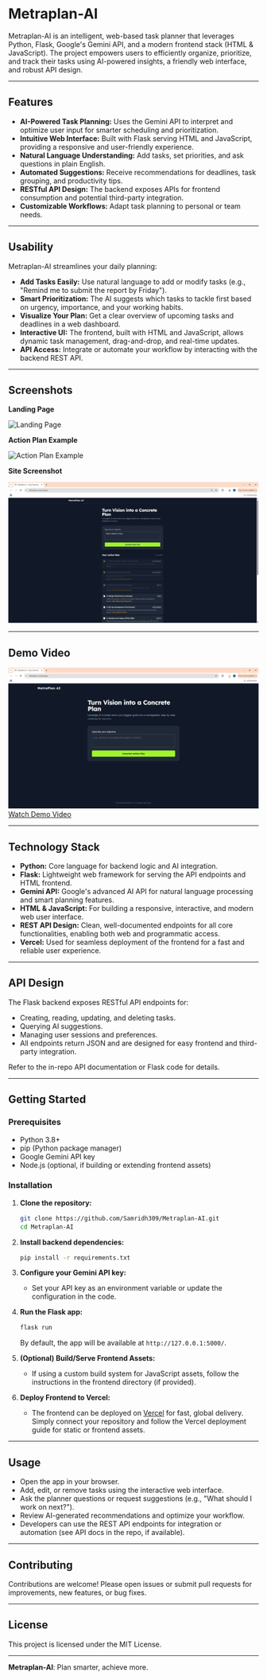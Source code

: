 # Metraplan-AI

Metraplan-AI is an intelligent, web-based task planner that leverages Python, Flask, Google's Gemini API, and a modern frontend stack (HTML & JavaScript). The project empowers users to efficiently organize, prioritize, and track their tasks using AI-powered insights, a friendly web interface, and robust API design.

---

## Features

- **AI-Powered Task Planning:** Uses the Gemini API to interpret and optimize user input for smarter scheduling and prioritization.
- **Intuitive Web Interface:** Built with Flask serving HTML and JavaScript, providing a responsive and user-friendly experience.
- **Natural Language Understanding:** Add tasks, set priorities, and ask questions in plain English.
- **Automated Suggestions:** Receive recommendations for deadlines, task grouping, and productivity tips.
- **RESTful API Design:** The backend exposes APIs for frontend consumption and potential third-party integration.
- **Customizable Workflows:** Adapt task planning to personal or team needs.

---

## Usability

Metraplan-AI streamlines your daily planning:

- **Add Tasks Easily:** Use natural language to add or modify tasks (e.g., "Remind me to submit the report by Friday").
- **Smart Prioritization:** The AI suggests which tasks to tackle first based on urgency, importance, and your working habits.
- **Visualize Your Plan:** Get a clear overview of upcoming tasks and deadlines in a web dashboard.
- **Interactive UI:** The frontend, built with HTML and JavaScript, allows dynamic task management, drag-and-drop, and real-time updates.
- **API Access:** Integrate or automate your workflow by interacting with the backend REST API.

---

## Screenshots

**Landing Page**

![Landing Page](./assets/landing-page.png) <!-- Image 2 -->

**Action Plan Example**

![Action Plan Example](./assets/action-plan-example.png) <!-- Image 1 -->

**Site Screenshot**

![Site Screenshot](https://github.com/Samridh309/Metraplan-AI/blob/main/img.jpg?raw=true)

---

## Demo Video

[![Watch the Demo](https://github.com/Samridh309/Metraplan-AI/blob/main/LandingPage.jpg?raw=true)](https://drive.google.com/file/d/1bRXi_Se3xYPNKut8lFP95vKL8XSAuP9z/view?usp=sharing)
<br>
[Watch Demo Video](https://drive.google.com/file/d/1bRXi_Se3xYPNKut8lFP95vKL8XSAuP9z/view?usp=sharing)

---

## Technology Stack

- **Python:** Core language for backend logic and AI integration.
- **Flask:** Lightweight web framework for serving the API endpoints and HTML frontend.
- **Gemini API:** Google's advanced AI API for natural language processing and smart planning features.
- **HTML & JavaScript:** For building a responsive, interactive, and modern web user interface.
- **REST API Design:** Clean, well-documented endpoints for all core functionalities, enabling both web and programmatic access.
- **Vercel:** Used for seamless deployment of the frontend for a fast and reliable user experience.

---

## API Design

The Flask backend exposes RESTful API endpoints for:

- Creating, reading, updating, and deleting tasks.
- Querying AI suggestions.
- Managing user sessions and preferences.
- All endpoints return JSON and are designed for easy frontend and third-party integration.

Refer to the in-repo API documentation or Flask code for details.

---

## Getting Started

### Prerequisites

- Python 3.8+
- pip (Python package manager)
- Google Gemini API key
- Node.js (optional, if building or extending frontend assets)

### Installation

1. **Clone the repository:**
   ```bash
   git clone https://github.com/Samridh309/Metraplan-AI.git
   cd Metraplan-AI
   ```

2. **Install backend dependencies:**
   ```bash
   pip install -r requirements.txt
   ```

3. **Configure your Gemini API key:**
   - Set your API key as an environment variable or update the configuration in the code.

4. **Run the Flask app:**
   ```bash
   flask run
   ```
   By default, the app will be available at `http://127.0.0.1:5000/`.

5. **(Optional) Build/Serve Frontend Assets:**
   - If using a custom build system for JavaScript assets, follow the instructions in the frontend directory (if provided).

6. **Deploy Frontend to Vercel:**
   - The frontend can be deployed on [Vercel](https://vercel.com/) for fast, global delivery. Simply connect your repository and follow the Vercel deployment guide for static or frontend assets.

---

## Usage

- Open the app in your browser.
- Add, edit, or remove tasks using the interactive web interface.
- Ask the planner questions or request suggestions (e.g., "What should I work on next?").
- Review AI-generated recommendations and optimize your workflow.
- Developers can use the REST API endpoints for integration or automation (see API docs in the repo, if available).

---

## Contributing

Contributions are welcome! Please open issues or submit pull requests for improvements, new features, or bug fixes.

---

## License

This project is licensed under the MIT License.

---

**Metraplan-AI**: Plan smarter, achieve more.
